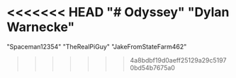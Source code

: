 <<<<<<< HEAD
"# Odyssey"
"Dylan Warnecke"
=======
"Spaceman12354"
"TheRealPiGuy"
"JakeFromStateFarm462"
>>>>>>> 4a8bdbf19d0aeff25129a29c51970bd54b7675a0
